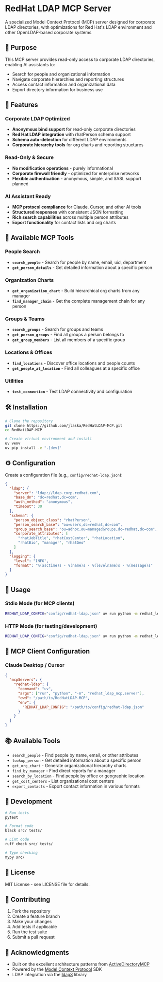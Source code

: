 # RedHat LDAP MCP Server

A specialized Model Context Protocol (MCP) server designed for corporate LDAP directories, with optimizations for Red Hat's LDAP environment and other OpenLDAP-based corporate systems.

## 🎯 Purpose

This MCP server provides read-only access to corporate LDAP directories, enabling AI assistants to:

- Search for people and organizational information
- Navigate corporate hierarchies and reporting structures
- Access contact information and organizational data
- Export directory information for business use

## 🚀 Features

### Corporate LDAP Optimized

- **Anonymous bind support** for read-only corporate directories
- **Red Hat LDAP integration** with rhatPerson schema support
- **Schema auto-detection** for different LDAP environments
- **Corporate hierarchy tools** for org charts and reporting structures

### Read-Only & Secure

- **No modification operations** - purely informational
- **Corporate firewall friendly** - optimized for enterprise networks
- **Flexible authentication** - anonymous, simple, and SASL support planned

### AI Assistant Ready

- **MCP protocol compliance** for Claude, Cursor, and other AI tools
- **Structured responses** with consistent JSON formatting
- **Rich search capabilities** across multiple person attributes
- **Export functionality** for contact lists and org charts

## 🔧 Available MCP Tools

### People Search
- **`search_people`** - Search for people by name, email, uid, department
- **`get_person_details`** - Get detailed information about a specific person

### Organization Charts
- **`get_organization_chart`** - Build hierarchical org charts from any manager
- **`find_manager_chain`** - Get the complete management chain for any person

### Groups & Teams
- **`search_groups`** - Search for groups and teams
- **`get_person_groups`** - Find all groups a person belongs to
- **`get_group_members`** - List all members of a specific group

### Locations & Offices
- **`find_locations`** - Discover office locations and people counts
- **`get_people_at_location`** - Find all colleagues at a specific office

### Utilities
- **`test_connection`** - Test LDAP connectivity and configuration

## 🛠️ Installation

```bash
# Clone the repository
git clone https://github.com/jlaska/RedHatLDAP-MCP.git
cd RedHatLDAP-MCP

# Create virtual environment and install
uv venv
uv pip install -e ".[dev]"
```

## ⚙️ Configuration

Create a configuration file (e.g., `config/redhat-ldap.json`):

```json
{
  "ldap": {
    "server": "ldap://ldap.corp.redhat.com",
    "base_dn": "dc=redhat,dc=com",
    "auth_method": "anonymous",
    "timeout": 30
  },
  "schema": {
    "person_object_class": "rhatPerson",
    "person_search_base": "ou=users,dc=redhat,dc=com",
    "group_search_base": "ou=adhoc,ou=managedGroups,dc=redhat,dc=com",
    "corporate_attributes": [
      "rhatJobTitle", "rhatCostCenter", "rhatLocation",
      "rhatBio", "manager", "rhatGeo"
    ]
  },
  "logging": {
    "level": "INFO",
    "format": "%(asctime)s - %(name)s - %(levelname)s - %(message)s"
  }
}
```

## 🚀 Usage

### Stdio Mode (for MCP clients)

```bash
REDHAT_LDAP_CONFIG="config/redhat-ldap.json" uv run python -m redhat_ldap_mcp.server
```

### HTTP Mode (for testing/development)

```bash
REDHAT_LDAP_CONFIG="config/redhat-ldap.json" uv run python -m redhat_ldap_mcp.server_http --host 0.0.0.0 --port 8813
```

## 🔧 MCP Client Configuration

### Claude Desktop / Cursor

```json
{
  "mcpServers": {
    "redhat-ldap": {
      "command": "uv",
      "args": ["run", "python", "-m", "redhat_ldap_mcp.server"],
      "cwd": "/path/to/RedHatLDAP-MCP",
      "env": {
        "REDHAT_LDAP_CONFIG": "/path/to/config/redhat-ldap.json"
      }
    }
  }
}
```

## 📚 Available Tools

- `search_people` - Find people by name, email, or other attributes
- `lookup_person` - Get detailed information about a specific person
- `get_org_chart` - Generate organizational hierarchy charts
- `find_by_manager` - Find direct reports for a manager
- `search_by_location` - Find people by office or geographic location
- `get_cost_centers` - List organizational cost centers
- `export_contacts` - Export contact information in various formats

## 🧪 Development

```bash
# Run tests
pytest

# Format code
black src/ tests/

# Lint code
ruff check src/ tests/

# Type checking
mypy src/
```

## 📄 License

MIT License - see LICENSE file for details.

## 🤝 Contributing

1. Fork the repository
2. Create a feature branch
3. Make your changes
4. Add tests if applicable
5. Run the test suite
6. Submit a pull request

## 🙏 Acknowledgments

- Built on the excellent architecture patterns from [ActiveDirectoryMCP](https://github.com/alpadalar/ActiveDirectoryMCP)
- Powered by the [Model Context Protocol](https://github.com/modelcontextprotocol) SDK
- LDAP integration via the [ldap3](https://ldap3.readthedocs.io/) library

